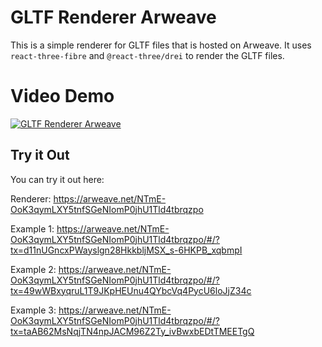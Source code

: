 # GLTF Renderer Arweave

This is a simple renderer for GLTF files that is hosted on Arweave. It uses `react-three-fibre` and `@react-three/drei` to render the GLTF files.

# Video Demo

[![GLTF Renderer Arweave](https://i.ytimg.com/vi/WsNlIXk6NXA/maxresdefault.jpg)](https://www.youtube.com/watch?v=WsNlIXk6NXA 'GLTF Renderer Arweave')

## Try it Out

You can try it out here:

Renderer: https://arweave.net/NTmE-OoK3qymLXY5tnfSGeNIomP0jhU1Tld4tbrqzpo

Example 1: https://arweave.net/NTmE-OoK3qymLXY5tnfSGeNIomP0jhU1Tld4tbrqzpo/#/?tx=d11nUGncxPWayslgn28HkkbljMSX_s-6HKPB_xqbmpI

Example 2: https://arweave.net/NTmE-OoK3qymLXY5tnfSGeNIomP0jhU1Tld4tbrqzpo/#/?tx=49wWBxyqruL1T9JKpHEUnu4QYbcVq4PycU6loJjZ34c

Example 3: https://arweave.net/NTmE-OoK3qymLXY5tnfSGeNIomP0jhU1Tld4tbrqzpo/#/?tx=taAB62MsNqjTN4npJACM96Z2Ty_ivBwxbEDtTMEETgQ
